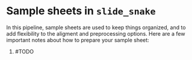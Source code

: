 # Sample sheets in `slide_snake`

In this pipeline, sample sheets are used to keep things organized, and to add flexibility to the aligment and preprocessing options. Here are a few important notes about how to prepare your sample sheet:

1) #TODO